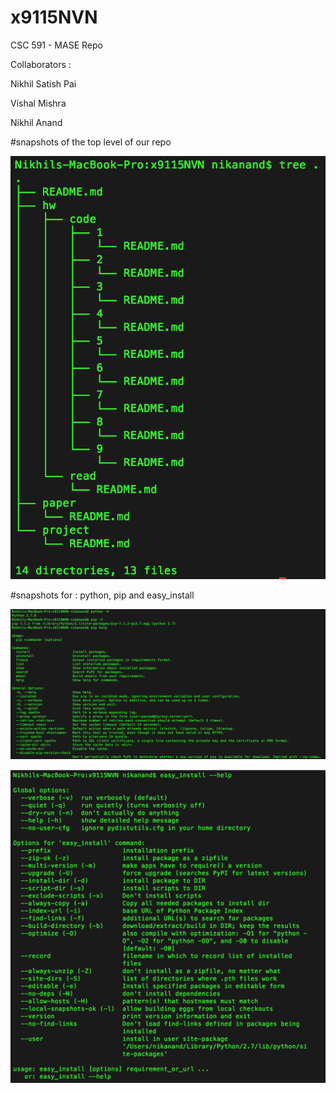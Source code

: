 # x9115NVN
CSC 591 - MASE Repo

Collaborators :

Nikhil Satish Pai

Vishal Mishra

Nikhil Anand


#snapshots of the top level of our repo

![soemTExt](./hw/code/1/images/Repo-struct.png)

#snapshots for : python, pip and easy_install

![soemTExt](./hw/code/1/images/Python-pip-help.png)

![soemTExt](./hw/code/1/images/Easy_install.png)


